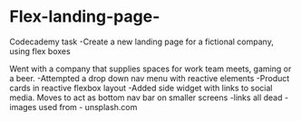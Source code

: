 # Flex-landing-page-

Codecademy task
-Create a new landing page for a fictional company, using flex boxes

Went with a company that supplies spaces for work team meets, gaming or a beer.
-Attempted a drop down nav menu with reactive elements
-Product cards in reactive flexbox layout
-Added side widget with links to social media. Moves to act as bottom nav bar on smaller screens
-links all dead
-images used from - unsplash.com
